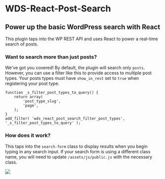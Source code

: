 # WDS-React-Post-Search
## Power up the basic WordPress search with React

This plugin taps into the WP REST API and uses React to power a real-time search of posts.

### Want to search more than just posts?

We've got you covered! By default, the plugin will search only `posts`. However, you can use a filter like this to provide access to multiple post types. Your posts types must have `show_in_rest` set to `true` when registering your post type.

```
function _s_filter_post_types_to_query() {
    return array(
        'post_type_slug',
        'page',
    );
}
add_filter( 'wds_react_post_search_filter_post_types', '_s_filter_post_types_to_query' );
```

### How does it work?

This taps into the `search-form` class to display results when you begin typing in any search input. If your search form is using a different class name, you will need to update `/assets/js/public.js` with the necessary class.

![](https://dl.dropbox.com/s/7f37z9lpckb5pku/react-post-search-updated-again.gif?dl=0)
